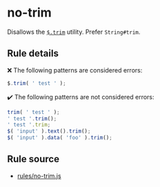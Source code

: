 # no-trim

Disallows the [`$.trim`](https://api.jquery.com/jQuery.trim/) utility. Prefer `String#trim`.

## Rule details

❌ The following patterns are considered errors:
```js
$.trim( ' test ' );
```

✔️ The following patterns are not considered errors:
```js
trim( ' test ' );
' test '.trim();
' test '.trim;
$( 'input' ).text().trim();
$( 'input' ).data( 'foo' ).trim();
```
## Rule source

* [rules/no-trim.js](../rules/no-trim.js)
